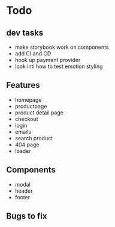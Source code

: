 # Todo

## dev tasks

- make storybook work on components
- add CI and CD
- hook up payment provider
- look inti how to test emotion styling

## Features

- homepage
- productpage
- product detail page
- checkout
- login
- emails
- search product
- 404 page
- loader

## Components

- modal
- header
- footer

## Bugs to fix